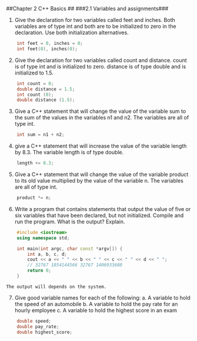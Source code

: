 ##Chapter 2 C++ Basics ##
###2.1 Variables and assignments###
1. Give the declaration for two variables called feet and inches. Both variables are of type int and both are to be initialized to zero in the declaration. Use both initialization alternatives.
``` cpp
    int feet = 0, inches = 0;
    int feet(0), inches(0);
```

2. Give the declaration for two variables called count and distance. count is of type int and is initialized to zero. distance is of type double and is initialized to 1.5.
``` cpp
    int count = 0;
    double distance = 1.5;
    int count (0);
    double distance (1.5);
```

3. Give a C++ statement that will change the value of the variable sum to the sum of the values in the variables n1 and n2. The variables are all of type int.
``` cpp
    int sum = n1 + n2;
```

4. give a C++ statement that will increase the value of the variable length by 8.3. The variable length is of type double.
``` cpp
    length += 8.3;
```

5. Give a C++ statement that will change the value of the variable product to its old value multiplied by the value of the variable n. The variables are all of type int.
``` cpp
    product *= n;
```

6. Write a program that contains statements that output the value of five or six variables that have been declared, but not initialized. Compile and run the program. What is the output? Explain.
``` cpp
    #include <iostream>
    using namespace std;

    int main(int argc, char const *argv[]) {
        int a, b, c, d;
        cout << a << " " << b << " " << c << " " << d << " ";
        // 32767 1854144566 32767 1406933680
        return 0;
    }

```
    The output will depends on the system.

7. Give good variable names for each of the following:
    a. A variable to hold the speed of an automobile
    b. A variable to hold the pay rate for an hourly employee
    c. A variable to hold the highest score in an exam

``` cpp
    double speed;
    double pay_rate;
    double highest_score;
```
